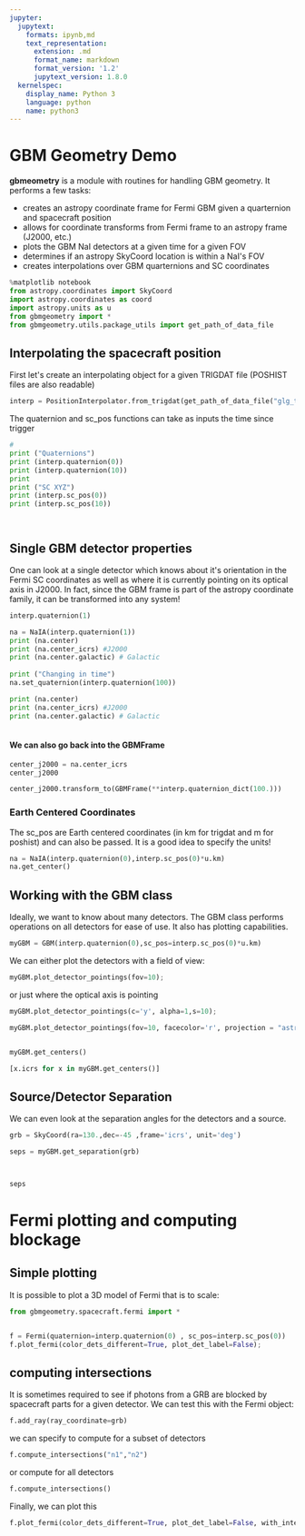 ```yaml
---
jupyter:
  jupytext:
    formats: ipynb,md
    text_representation:
      extension: .md
      format_name: markdown
      format_version: '1.2'
      jupytext_version: 1.8.0
  kernelspec:
    display_name: Python 3
    language: python
    name: python3
---
```


<!-- #region -->
# GBM Geometry Demo


**gbmeometry** is a module with routines for handling GBM geometry. It performs a few tasks:
* creates an astropy coordinate frame for Fermi GBM given a quarternion and spacecraft position
* allows for coordinate transforms from Fermi frame to an astropy frame (J2000, etc.)
* plots the GBM NaI detectors at a given time for a given FOV
* determines if an astropy SkyCoord location is within a NaI's FOV
* creates interpolations over GBM quarternions and SC coordinates

<!-- #endregion -->

```python
%matplotlib notebook
from astropy.coordinates import SkyCoord
import astropy.coordinates as coord
import astropy.units as u
from gbmgeometry import *
from gbmgeometry.utils.package_utils import get_path_of_data_file


```

## Interpolating the spacecraft position
First let's create an interpolating object for a given TRIGDAT file (POSHIST files are also readable)


```python
interp = PositionInterpolator.from_trigdat(get_path_of_data_file("glg_trigdat_all_bn080916009_v02.fit"))
```

The quaternion and sc_pos functions can take as inputs the time since trigger

```python
#
print ("Quaternions")
print (interp.quaternion(0))
print (interp.quaternion(10))
print
print ("SC XYZ")
print (interp.sc_pos(0))
print (interp.sc_pos(10))




```

## Single GBM detector properties

One can look at a single detector which knows about it's orientation in the Fermi SC coordinates as well as where it is currently pointing on its optical axis in J2000. In fact, since the GBM  frame is part of the astropy coordinate family, it can be transformed into any system!







```python
interp.quaternion(1)
```

```python
na = NaIA(interp.quaternion(1))
print (na.center)
print (na.center_icrs) #J2000
print (na.center.galactic) # Galactic
 
print ("Changing in time")
na.set_quaternion(interp.quaternion(100))

print (na.center)
print (na.center_icrs) #J2000
print (na.center.galactic) # Galactic
 
```

#### We can also go back into the GBMFrame 

```python
center_j2000 = na.center_icrs
center_j2000
```

```python
center_j2000.transform_to(GBMFrame(**interp.quaternion_dict(100.)))
```

### Earth Centered Coordinates

The sc_pos are Earth centered coordinates (in km for trigdat and m for poshist) and can also be passed. It is a good idea to specify the units!




```python
na = NaIA(interp.quaternion(0),interp.sc_pos(0)*u.km)
na.get_center()
```

## Working with the GBM class

Ideally, we want to know about many detectors. The GBM class performs operations on all detectors for ease of use. It also has plotting capabilities.

```python
myGBM = GBM(interp.quaternion(0),sc_pos=interp.sc_pos(0)*u.km)
```

We can either plot the detectors with a field of view:

```python
myGBM.plot_detector_pointings(fov=10);
```

or just where the optical axis is pointing

```python
myGBM.plot_detector_pointings(c='y', alpha=1,s=10);
```

```python
myGBM.plot_detector_pointings(fov=10, facecolor='r', projection = "astro globe", center = SkyCoord(30, -30, unit='deg', frame="icrs"), show_earth=False);
```

```python

myGBM.get_centers()


```

```python
[x.icrs for x in myGBM.get_centers()]
```

## Source/Detector Separation
We can even look at the separation angles for the detectors and a source.

```python
grb = SkyCoord(ra=130.,dec=-45 ,frame='icrs', unit='deg')

seps = myGBM.get_separation(grb)



seps
```

# Fermi plotting and computing blockage

## Simple plotting
It is possible to plot a 3D model of Fermi that is to scale:

```python
from gbmgeometry.spacecraft.fermi import *


f = Fermi(quaternion=interp.quaternion(0) , sc_pos=interp.sc_pos(0))
f.plot_fermi(color_dets_different=True, plot_det_label=False);
```

## computing intersections

It is sometimes required to see if photons from a GRB are blocked by spacecraft parts for a given detector. We can test this with the Fermi object:


```python
f.add_ray(ray_coordinate=grb)
```

we can specify to compute for a subset of detectors

```python
f.compute_intersections("n1","n2")
```

or compute for all detectors

```python
f.compute_intersections()
```

Finally, we can plot this

```python
f.plot_fermi(color_dets_different=True, plot_det_label=False, with_intersections=True, with_rays=True);
```

```python

```
